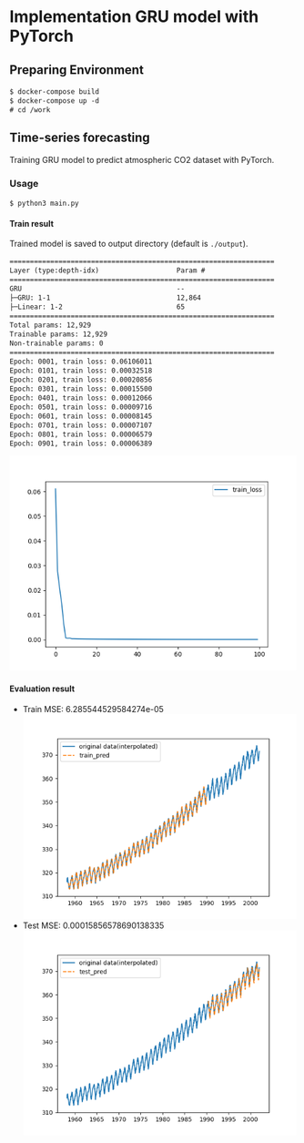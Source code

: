 # Implementation GRU model with PyTorch

## Preparing Environment

```
$ docker-compose build
$ docker-compose up -d
# cd /work
```

## Time-series forecasting

Training GRU model to predict atmospheric CO2 dataset with PyTorch.

### Usage

```
$ python3 main.py
```

#### Train result

Trained model is saved to output directory (default is ``./output``).

```
=================================================================
Layer (type:depth-idx)                   Param #
=================================================================
GRU                                      --
├─GRU: 1-1                               12,864
├─Linear: 1-2                            65
=================================================================
Total params: 12,929
Trainable params: 12,929
Non-trainable params: 0
=================================================================
Epoch: 0001, train loss: 0.06106011
Epoch: 0101, train loss: 0.00032518
Epoch: 0201, train loss: 0.00020856
Epoch: 0301, train loss: 0.00015500
Epoch: 0401, train loss: 0.00012066
Epoch: 0501, train loss: 0.00009716
Epoch: 0601, train loss: 0.00008145
Epoch: 0701, train loss: 0.00007107
Epoch: 0801, train loss: 0.00006579
Epoch: 0901, train loss: 0.00006389
```

![Train Loss](./figure/train_loss.png)

#### Evaluation result

- Train MSE: 6.285544529584274e-05
![Train Results](./figure/train_results.png)
- Test MSE: 0.00015856578690138335
![Test Results](./figure/test_results.png)
